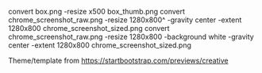 convert box.png -resize x500 box_thumb.png
convert chrome_screenshot_raw.png -resize 1280x800^ -gravity center -extent 1280x800 chrome_screenshot_sized.png
convert chrome_screenshot_raw.png -resize 1280x800 -background white -gravity center -extent 1280x800 chrome_screenshot_sized.png

Theme/template from https://startbootstrap.com/previews/creative
